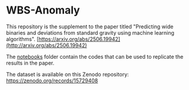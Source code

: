 # WBS-Anomaly

This repository is the supplement to the paper titled "Predicting wide binaries and deviations from standard gravity using machine learning algorithms". [https://arxiv.org/abs/2506.19942](http://arxiv.org/abs/2506.19942)

The [notebooks](notebooks) folder contain the codes that can be used to replicate the results in the paper. 

The dataset is available on this Zenodo repository: https://zenodo.org/records/15729408
